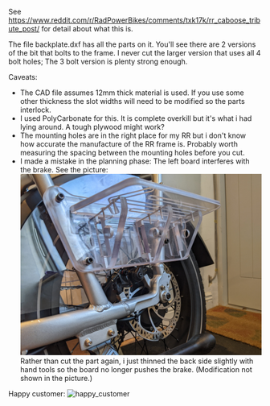 See https://www.reddit.com/r/RadPowerBikes/comments/txk17k/rr_caboose_tribute_post/ for detail about what this is.

The file backplate.dxf has all the parts on it. You'll see there are 2 versions of the bit that bolts to the frame. I never cut the larger version that uses all 4 bolt holes; The 3 bolt version is plenty strong enough.

Caveats:
- The CAD file assumes 12mm thick material is used. If you use some other thickness the slot widths will need to be modified so the parts interlock.
- I used PolyCarbonate for this. It is complete overkill but it's what i had lying around. A tough plywood might work?
- The mounting holes are in the right place for my RR but i don't know how accurate the manufacture of the RR frame is. Probably worth measuring the spacing between the mounting holes before you cut.
- I made a mistake in the planning phase: The left board interferes with the brake. See the picture: ![board_hits_brake](PXL_20220203_095544610.jpg?raw=true) Rather than cut the part again, i just thinned the back side slightly with hand tools so the board no longer pushes the brake. (Modification not shown in the picture.)


Happy customer:
![happy_customer](PXL_20220402_160526671.MP.jpg?raw=true "Happy customer")
